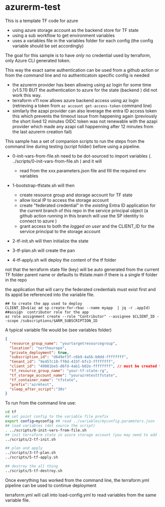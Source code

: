# azurerm-test

This is a template TF code for azure
 - using azure storage account as the backend store for TF state
 - using a sub workflow to get environment variables
 - uses a variables file in the variables folder for each config (the config variable should be set accordingly)
 
 The goal for this sample is to have *only* no credential used by terraform, only Azure CLI generated token.

This way the exact same authentication can be used from a github action or from the command line and no authenticatoin specific config is needed


- the azurerm provider has been allowing using az login for some time (v1.5.11) BUT the authentication to azure for the state (backend ) did not work this way.
- terraform v11 now allows azure backend access using az login (retrieving a token from `az account get-access-token` command line)
- similarly the azapi provider can also leverage the entra ID access token this which prevents the timeout issue from happening again (previously the short lived 12 minutes OIDC token was not renewable with the azapi provider which made any azapi call happenning after 12 minutes from the last azurerm creation fail)



 This sample has a set of companion scripts to run the steps from the command line during testing (script folder) before using a pipeline.

 - 0-init-vars-from-file.sh need to be dot-sourced to import variables (. ../scripts/0-init-vars-from-file.sh ) and it will
   - read from the xxx.parameters.json file and fill the required env variables

 - 1-bootstrap-tfstate.sh will then
    - create resource group and storage account for TF state
    - allow local IP to access the storage account
    - create "federated credential" in the *existing* Entra ID application for the current branch of this repo in the service principal object (a github action running in this branch will use the SP identity to connect to azure )
    - grant access to both the *logged on user* and the CLIENT_ID for the service principal to the storage account
 - 2-tf-init.sh will then initialize the state
 - 3-tf-plan.sh will create the pan 
 - 4-tf-apply.sh will deploy the content of the tf folder

not that the terraform state file (key) will be auto generated from the current TF folder parent name or defaults to tfstate.main if there is a single tf folder in the repo

the application that will carry the federated credentials must exist first and its appid be referenced into the variable file.

```
## to create the app used to deploy
CLIENT_ID=$(az ad sp create-for-rbac --name myapp  | jq -r .appId)
##assign  contributor role for the app 
az role assignment create --role "Contributor" --assignee $CLIENT_ID --scope /subscriptions/$ARM_SUBSCRIPTION_ID

```

A typical variable file would be (see variables folder)

``` json
{
  "resource_group_name": "yourtargetresourcegroup",
  "location": "northeurope",
  "private_deployment": true,
  "subscription_id": "d649ef3f-c6b9-4a5b-b0dd-ffffffff",  
  "tenant_id": "9e457c18-ff0d-433f-bfc3-ffffffff",
  "client_id": "49081be5-d6fd-4ab1-b02e-ffffffff", // must be created first !!
  "tf_resource_group_name": "your-tf-state-rg",
  "tf_storage_account_name": "yourazrmtesttfstate",
  "tf_container_name": "tfstate",
  "prefix":"azrmtest",
  "sleep_after_script":"30s"
}
```


To run from the command line use:
 ``` bash
cd tf
## set point config to the variable file prefix
export config=myconfig ## read ../variables/myconfig.parameters.json
## load variables (dot source the script)
 . ../scripts/0-init-vars-from-file.sh
## init terraform state in azure storage account (you may need to add -migrate or -reconfigure if you are reusing a previous state, otherwise just delete the state file from the azure storage account)
../scripts/2-tf-init.sh

## plan and apply
../scripts/3-tf-plan.sh
../scripts/5-tf-apply.sh

## destroy the all thing
../scripts/5-tf-destroy.sh


 ```

 Once everything has worked from the command line, the terraform.yml pipeline can be used to continue deployment

terraform.yml will call into load-config.yml to read variables from the same variable file.
